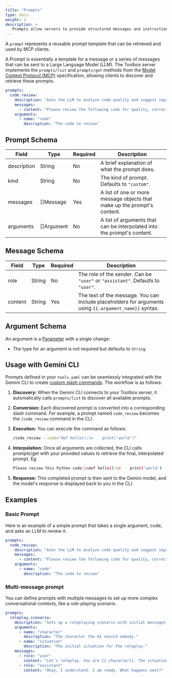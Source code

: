 ```yaml
---
title: "Prompts"
type: docs
weight: 3
description: >
   Prompts allow servers to provide structured messages and instructions for interacting with language models.
---
```


A `prompt` represents a reusable prompt template that can be retrieved and used
by MCP clients.

A Prompt is essentially a template for a message or a series of messages that can be sent to a Large Language Model (LLM). The Toolbox server implements the `prompts/list` and `prompts/get` methods from the [Model Context Protocol (MCP)](https://modelcontextprotocol.io/docs/getting-started/intro) specification, allowing clients to discover and retrieve these prompts.

```yaml
prompts:
  code_review:
    description: "Asks the LLM to analyze code quality and suggest improvements."
    messages:
      - content: "Please review the following code for quality, correctness, and potential improvements: \n\n{{.code}}"
    arguments:
      - name: "code"
        description: "The code to review"
```

## Prompt Schema

| Field | Type | Required | Description |
| --- | --- | --- | --- |
| description | String | No | A brief explanation of what the prompt does. |
| kind | String | No | The kind of prompt. Defaults to `"custom"`. |
| messages | []Message | Yes | A list of one or more message objects that make up the prompt's content. |
| arguments | []Argument | No | A list of arguments that can be interpolated into the prompt's content.|

## Message Schema

| Field | Type | Required | Description |
| --- | --- | --- | --- |
| role | String | No | The role of the sender. Can be `"user"` or `"assistant"`. Defaults to `"user"`. |
| content | String | Yes | The text of the message. You can include placeholders for arguments using `{{.argument_name}}` syntax. |

## Argument Schema

An argument is a [Parameter](../tools/_index.md#specifying-parameters) with a single change:

- The type for an argument is not required but defaults to `String`.

## Usage with Gemini CLI

Prompts defined in your `tools.yaml` can be seamlessly integrated with the Gemini CLI to create [custom slash commands](https://github.com/google-gemini/gemini-cli/blob/main/docs/tools/mcp-server.md#mcp-prompts-as-slash-commands).  The workflow is as follows:

1. **Discovery:** When the Gemini CLI connects to your Toolbox server, it automatically calls `prompts/list` to discover all available prompts.

2. **Conversion:** Each discovered prompt is converted into a corresponding slash command. For example, a prompt named `code_review` becomes the `/code_review` command in the CLI.

3. **Execution:** You can execute the command as follows:

    ```bash
    /code_review --code="def hello():\n    print('world')"
    ```

4. **Interpolation:** Once all arguments are collected, the CLI calls prompts/get
   with your provided values to retrieve the final, interpolated prompt.
    Eg.

    ```bash
    Please review this Python code:\ndef hello():\n    print('world')
    ```

5. **Response:** This completed prompt is then sent to the Gemini model, and the model's response is displayed back to you in the CLI.

## Examples

### Basic Prompt

Here is an example of a simple prompt that takes a single argument, code, and
asks an LLM to review it.

```yaml
prompts:
  code_review:
    description: "Asks the LLM to analyze code quality and suggest improvements."
    messages:
      - content: "Please review the following code for quality, correctness, and potential improvements: \n\n{{.code}}"
    arguments:
      - name: "code"
        description: "The code to review"
```

### Multi-message prompt

You can define prompts with multiple messages to set up more complex
conversational contexts, like a role-playing scenario.

```yaml
prompts:
  roleplay_scenario:
    description: "Sets up a roleplaying scenario with initial messages."
    arguments:
      - name: "character"
        description: "The character the AI should embody."
      - name: "situation"
        description: "The initial situation for the roleplay."
    messages:
      - role: "user"
        content: "Let's roleplay. You are {{.character}}. The situation is: {{.situation}}"
      - role: "assistant"
        content: "Okay, I understand. I am ready. What happens next?"
```
